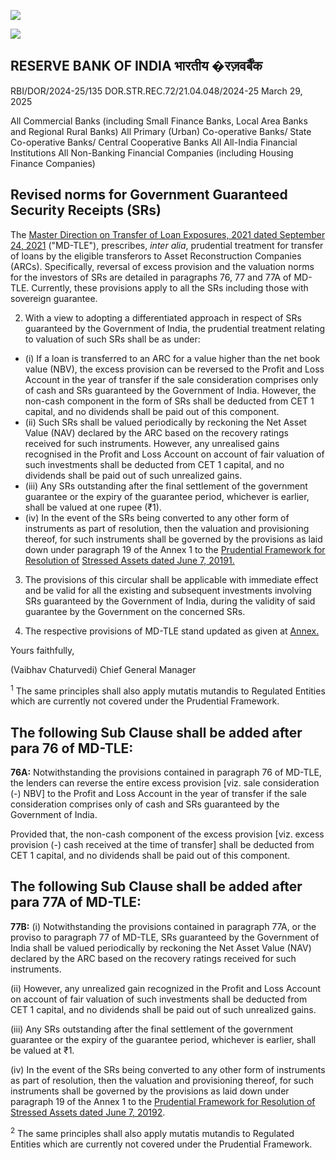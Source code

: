 ![](_page_0_Picture_0.jpeg)

![](_page_0_Picture_1.jpeg)

## RESERVE BANK OF INDIA **भारतीय �रज़वर्बैंक**

RBI/DOR/2024-25/135 DOR.STR.REC.72/21.04.048/2024-25 March 29, 2025

All Commercial Banks (including Small Finance Banks, Local Area Banks and Regional Rural Banks) All Primary (Urban) Co-operative Banks/ State Co-operative Banks/ Central Cooperative Banks All All-India Financial Institutions All Non-Banking Financial Companies (including Housing Finance Companies)

## **Revised norms for Government Guaranteed Security Receipts (SRs)**

The [Master Direction on Transfer of Loan Exposures, 2021 dated September 24, 2021](https://www.rbi.org.in/Scripts/BS_ViewMasDirections.aspx?id=12166) ("MD-TLE"), prescribes, *inter alia*, prudential treatment for transfer of loans by the eligible transferors to Asset Reconstruction Companies (ARCs). Specifically, reversal of excess provision and the valuation norms for the investors of SRs are detailed in paragraphs 76, 77 and 77A of MD-TLE. Currently, these provisions apply to all the SRs including those with sovereign guarantee.

2. With a view to adopting a differentiated approach in respect of SRs guaranteed by the Government of India, the prudential treatment relating to valuation of such SRs shall be as under:

- (i) If a loan is transferred to an ARC for a value higher than the net book value (NBV), the excess provision can be reversed to the Profit and Loss Account in the year of transfer if the sale consideration comprises only of cash and SRs guaranteed by the Government of India. However, the non-cash component in the form of SRs shall be deducted from CET 1 capital, and no dividends shall be paid out of this component.
- (ii) Such SRs shall be valued periodically by reckoning the Net Asset Value (NAV) declared by the ARC based on the recovery ratings received for such instruments. However, any unrealised gains recognised in the Profit and Loss Account on account of fair valuation of such investments shall be deducted from CET 1 capital, and no dividends shall be paid out of such unrealized gains.
- (iii) Any SRs outstanding after the final settlement of the government guarantee or the expiry of the guarantee period, whichever is earlier, shall be valued at one rupee (₹1).
- (iv) In the event of the SRs being converted to any other form of instruments as part of resolution, then the valuation and provisioning thereof, for such instruments shall be governed by the provisions as laid down under paragraph 19 of the Annex 1 to the [Prudential Framework for Resolution of](https://www.rbi.org.in/Scripts/NotificationUser.aspx?Id=11580&Mode=0)  [Stressed Assets dated June 7, 2019](https://www.rbi.org.in/Scripts/NotificationUser.aspx?Id=11580&Mode=0)[1.](#page-1-0)

3. The provisions of this circular shall be applicable with immediate effect and be valid for all the existing and subsequent investments involving SRs guaranteed by the Government of India, during the validity of said guarantee by the Government on the concerned SRs.

4. The respective provisions of MD-TLE stand updated as given at [Annex.](#page-2-0)

Yours faithfully,

(Vaibhav Chaturvedi) Chief General Manager

<span id="page-1-0"></span> <sup>1</sup> The same principles shall also apply mutatis mutandis to Regulated Entities which are currently not covered under the Prudential Framework.

## <span id="page-2-0"></span>**The following Sub Clause shall be added after para 76 of MD-TLE**:

**76A:** Notwithstanding the provisions contained in paragraph 76 of MD-TLE, the lenders can reverse the entire excess provision [viz. sale consideration (-) NBV] to the Profit and Loss Account in the year of transfer if the sale consideration comprises only of cash and SRs guaranteed by the Government of India.

Provided that, the non-cash component of the excess provision [viz. excess provision (-) cash received at the time of transfer] shall be deducted from CET 1 capital, and no dividends shall be paid out of this component.

## **The following Sub Clause shall be added after para 77A of MD-TLE:**

**77B:** (i) Notwithstanding the provisions contained in paragraph 77A, or the proviso to paragraph 77 of MD-TLE, SRs guaranteed by the Government of India shall be valued periodically by reckoning the Net Asset Value (NAV) declared by the ARC based on the recovery ratings received for such instruments.

(ii) However, any unrealized gain recognized in the Profit and Loss Account on account of fair valuation of such investments shall be deducted from CET 1 capital, and no dividends shall be paid out of such unrealized gains.

(iii) Any SRs outstanding after the final settlement of the government guarantee or the expiry of the guarantee period, whichever is earlier, shall be valued at ₹1.

(iv) In the event of the SRs being converted to any other form of instruments as part of resolution, then the valuation and provisioning thereof, for such instruments shall be governed by the provisions as laid down under paragraph 19 of the Annex 1 to the [Prudential Framework for Resolution of Stressed Assets dated June 7, 2019](https://www.rbi.org.in/Scripts/NotificationUser.aspx?Id=11580&Mode=0)[2](#page-2-1).

<span id="page-2-1"></span> <sup>2</sup> The same principles shall also apply mutatis mutandis to Regulated Entities which are currently not covered under the Prudential Framework.